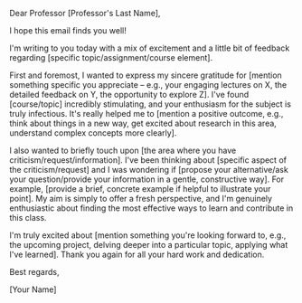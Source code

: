 Dear Professor [Professor's Last Name],

I hope this email finds you well!

I'm writing to you today with a mix of excitement and a little bit of feedback regarding [specific topic/assignment/course element].

First and foremost, I wanted to express my sincere gratitude for [mention something specific you appreciate – e.g., your engaging lectures on X, the detailed feedback on Y, the opportunity to explore Z]. I've found [course/topic] incredibly stimulating, and your enthusiasm for the subject is truly infectious. It's really helped me to [mention a positive outcome, e.g., think about things in a new way, get excited about research in this area, understand complex concepts more clearly].

I also wanted to briefly touch upon [the area where you have criticism/request/information]. I've been thinking about [specific aspect of the criticism/request] and I was wondering if [propose your alternative/ask your question/provide your information in a gentle, constructive way]. For example, [provide a brief, concrete example if helpful to illustrate your point]. My aim is simply to offer a fresh perspective, and I'm genuinely enthusiastic about finding the most effective ways to learn and contribute in this class.

I'm truly excited about [mention something you're looking forward to, e.g., the upcoming project, delving deeper into a particular topic, applying what I've learned]. Thank you again for all your hard work and dedication.

Best regards,

[Your Name]